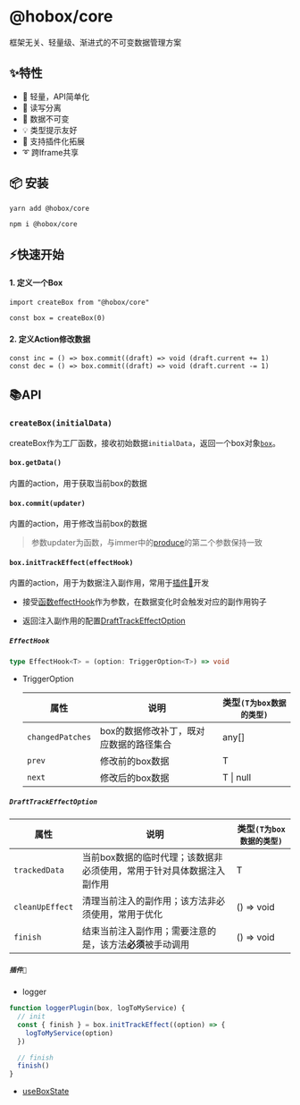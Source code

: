 # @hobox/core

框架无关、轻量级、渐进式的不可变数据管理方案

## ✨特性
+ 🎈 轻量，API简单化
+ 📝 读写分离
+ 📌 数据不可变
+ 💡 类型提示友好
+ 🔩 支持插件化拓展
+ ➰ 跨Iframe共享

## 📦 安装
```sh
yarn add @hobox/core
```

```sh
npm i @hobox/core
```
## ⚡快速开始

#### 1. 定义一个Box
```tsx
import createBox from "@hobox/core"

const box = createBox(0)
```
#### 2. 定义Action修改数据
```tsx
const inc = () => box.commit((draft) => void (draft.current += 1)
const dec = () => box.commit((draft) => void (draft.current -= 1)
```

## 📚API

### ```createBox(initialData)```
createBox作为工厂函数，接收初始数据`initialData`，返回一个box对象[`box`](#box)。

#### ```box.getData()```
内置的action，用于获取当前box的数据

#### ```box.commit(updater)```
内置的action，用于修改当前box的数据
> 参数updater为函数，与immer中的[produce](https://immerjs.github.io/immer/produce)的第二个参数保持一致

#### ```box.initTrackEffect(effectHook)```
内置的action，用于为数据注入副作用，常用于[插件🌰](#插件)开发
+ 接受[函数effectHook](#effecthook)作为参数，在数据变化时会触发对应的副作用钩子

+ 返回注入副作用的配置[DraftTrackEffectOption](#drafttrackeffectoption)



##### ```EffectHook```
```ts
type EffectHook<T> = (option: TriggerOption<T>) => void
```
+ TriggerOption

  | 属性 | 说明 | 类型`(T为box数据的类型)` |
  | -- | -- | -- |
  | `changedPatches` | box的数据修改补丁，既对应数据的路径集合 | any[] |
  | `prev` | 修改前的box数据 | T |
  | `next` | 修改后的box数据 | T \| null |

##### ```DraftTrackEffectOption```

| 属性 | 说明 | 类型`(T为box数据的类型)` |
| -- | -- | -- |
| `trackedData` | 当前box数据的临时代理；该数据非必须使用，常用于针对具体数据注入副作用 | T |
| `cleanUpEffect` | 清理当前注入的副作用；该方法非必须使用，常用于优化 | () => void |
| `finish` | 结束当前注入副作用；需要注意的是，该方法**必须**被手动调用 | () => void |


##### ```插件🌰```
+ logger
```js
function loggerPlugin(box, logToMyService) {
  // init
  const { finish } = box.initTrackEffect((option) => {
    logToMyService(option)
  })

  // finish
  finish()
}
```

+ [useBoxState](https://github.com/Keylenn/boxjs/blob/box-plugin-react-use-box-state/packages/box-plugin-react-use-box-state/src/core/useBoxState.ts#L6)
